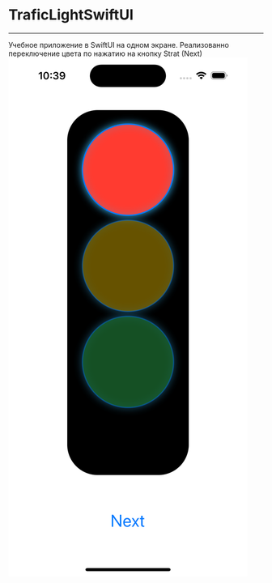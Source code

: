 # TraficLightSwiftUI
***
Учебное приложение в SwiftUI на одном экране. 
Реализованно переключение цвета по нажатию на кнопку Strat (Next)
![TraficLightSwiftUI](img/image.png)


